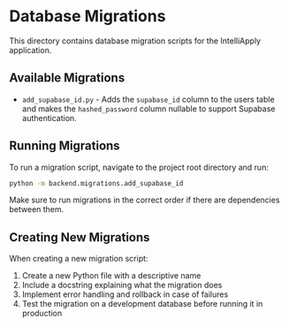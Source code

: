 # Database Migrations

This directory contains database migration scripts for the IntelliApply application.

## Available Migrations

- `add_supabase_id.py` - Adds the `supabase_id` column to the users table and makes the `hashed_password` column nullable to support Supabase authentication.

## Running Migrations

To run a migration script, navigate to the project root directory and run:

```bash
python -m backend.migrations.add_supabase_id
```

Make sure to run migrations in the correct order if there are dependencies between them.

## Creating New Migrations

When creating a new migration script:

1. Create a new Python file with a descriptive name
2. Include a docstring explaining what the migration does
3. Implement error handling and rollback in case of failures
4. Test the migration on a development database before running it in production
